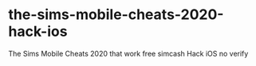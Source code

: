 # the-sims-mobile-cheats-2020-hack-ios
The Sims Mobile Cheats 2020 that work free simcash Hack iOS no verify
